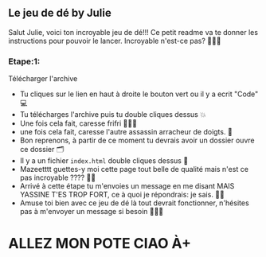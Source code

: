 ## Le jeu de dé by Julie
Salut Julie, voici ton incroyable jeu de dé!!! Ce petit readme va te donner les instructions pour pouvoir le lancer. Incroyable n'est-ce pas? 🧙🏽‍♂️

### Etape:1:
Télécharger l'archive

 - Tu cliques sur le lien en haut à droite le bouton vert ou il y a ecrit "Code" 💻
 - Tu télécharges l'archive puis tu double cliques dessus 💥
 - Une fois cela fait, caresse frifri 🧚🏽‍♀️
 - une fois cela fait, caresse l'autre assassin arracheur de doigts. 🐗
 - Bon reprenons, à partir de ce moment tu devrais avoir un dossier ouvre ce dossier 🗂
 - Il y a un fichier `index.html` double cliques dessus 👻
 - Mazeetttt guettes-y moi cette page tout belle de qualité mais n'est ce pas incroyable ???? 🕵🏽
 - Arrivé à cette étape tu m'envoies un message en me disant MAIS YASSINE T'ES TROP FORT, ce à quoi je répondrais: je sais. 💅🏽
 - Amuse toi bien avec ce jeu de dé là tout devrait fonctionner, n'hésites pas à m'envoyer un message si besoin 🧙🏽‍♂️

# ALLEZ MON POTE CIAO À+

 